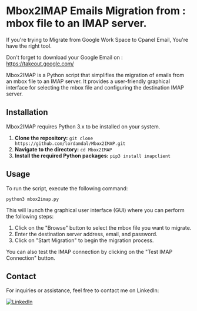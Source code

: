 Mbox2IMAP  Emails Migration from : mbox file to an IMAP server.
=========
If you're trying to Migrate from Google Work Space to Cpanel Email, You're have the right tool. 

Don't forget to download your Google Email on : https://takeout.google.com/

Mbox2IMAP is a Python script that simplifies the migration of emails from an mbox file to an IMAP server. It provides a user-friendly graphical interface for selecting the mbox file and configuring the destination IMAP server.

Installation
------------

Mbox2IMAP requires Python 3.x to be installed on your system.

1.  **Clone the repository:**
`git clone https://github.com/lordamdal/Mbox2IMAP.git`
2.  **Navigate to the directory:**
`cd Mbox2IMAP`
3.  **Install the required Python packages:**
`pip3 install imapclient`

Usage
-----

To run the script, execute the following command:

`python3 mbox2imap.py`

This will launch the graphical user interface (GUI) where you can perform the following steps:

1.  Click on the "Browse" button to select the mbox file you want to migrate.
2.  Enter the destination server address, email, and password.
3.  Click on "Start Migration" to begin the migration process.

You can also test the IMAP connection by clicking on the "Test IMAP Connection" button.

Contact
-------

For inquiries or assistance, feel free to contact me on LinkedIn:

[![LinkedIn](https://img.shields.io/badge/LinkedIn-Contact-blue?style=flat-square&logo=linkedin)](https://linkedin.com/in/lordamdal)
